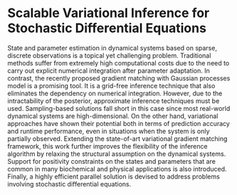 # Scalable Variational Inference for Stochastic Differential Equations

State and parameter estimation in dynamical systems based on sparse, discrete observations is a topical yet challenging problem. 
Traditional methods suffer from extremely high computational costs due to the need to carry out explicit numerical integration after parameter adaptation.
In contrast, the recently proposed gradient matching with Gaussian processes model is a promising tool.
It is a grid-free inference technique that also eliminates the dependency on numerical integration.
However, due to the intractability of the posterior, approximate inference techniques must be used.
Sampling-based solutions fall short in this case since most real-world dynamical systems are high-dimensional.
On the other hand, variational approaches have shown their potential both in terms of prediction accuracy and runtime performance, even in situations when the system is only partially observed.
Extending the state-of-art variational gradient matching framework, this work further improves the flexibility of the inference algorithm by relaxing the structural assumption on the dynamical systems.
Support for positivity constraints on the states and parameters that are common in many biochemical and physical applications is also introduced. 
Finally, a highly efficient parallel solution is devised to address problems involving stochastic differential equations.